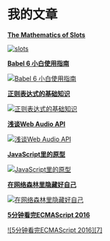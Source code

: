 # 我的文章

[**The Mathematics of Slots**](正在建设中。。。)

[![slots][1]](/article/slots/)

[**Babel 6 小白使用指南**](/article/doc/2)

[![Babel 6 小白使用指南][3]](/article/doc/2)

[**正则表达式的基础知识**](/article/doc/3)

[![正则表达式的基础知识][2]](/article/doc/3)

[**浅谈Web Audio API**](/article/doc/4)

[![浅谈Web Audio API][4]](/article/doc/4)

[**JavaScript里的原型**](/article/doc/5)

[![JavaScript里的原型][5]](/article/doc/5)

[**在网络森林里隐藏好自己**](/article/doc/6)

[![在网络森林里隐藏好自己][6]](/article/doc/6)

[**5分钟看完ECMAScript 2016**](/article/doc/7)

[![5分钟看完ECMAScript 2016][7]](/article/doc/7)

[1]: http://wilberway.com/article/images/art1.jpg
[2]: http://wilberway.com/article/images/art2.jpg?v2
[3]: http://wilberway.com/article/images/art3.jpg
[4]: http://wilberway.com/article/images/art4.jpg
[5]: http://wilberway.com/article/images/art5.jpg
[6]: http://wilberway.com/article/images/art6.jpg
[6]: http://wilberway.com/article/images/art7.jpg
